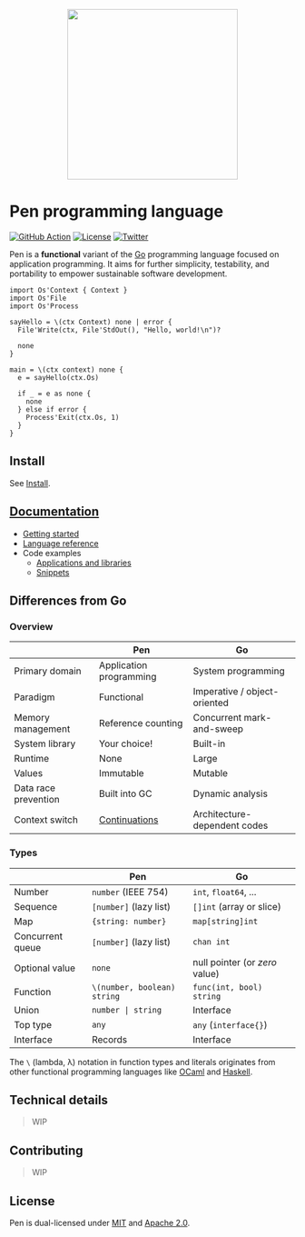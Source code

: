 <p align="center"><img width="300px" src="https://pen-lang.org/favicon.svg" /></p>

# Pen programming language

[![GitHub Action](https://img.shields.io/github/workflow/status/pen-lang/pen/test?style=flat-square)](https://github.com/pen-lang/pen/actions)
[![License](https://img.shields.io/badge/license-MIT%20%2B%20Apache%202.0-yellow?style=flat-square)](https://github.com/pen-lang/pen#license)
[![Twitter](https://img.shields.io/badge/twitter-%40pen__language-blue?style=flat-square)](https://twitter.com/pen_language)

Pen is a **functional** variant of the [Go][go] programming language focused on application programming. It aims for further simplicity, testability, and portability to empower sustainable software development.

```pen
import Os'Context { Context }
import Os'File
import Os'Process

sayHello = \(ctx Context) none | error {
  File'Write(ctx, File'StdOut(), "Hello, world!\n")?

  none
}

main = \(ctx context) none {
  e = sayHello(ctx.Os)

  if _ = e as none {
    none
  } else if error {
    Process'Exit(ctx.Os, 1)
  }
}
```

## Install

See [Install](https://pen-lang.org/introduction/install.html).

## [Documentation](https://pen-lang.org)

- [Getting started](https://pen-lang.org/introduction/getting-started.html)
- [Language reference][syntax]
- Code examples
  - [Applications and libraries](https://github.com/pen-lang/pen/tree/main/examples)
  - [Snippets](https://pen-lang.org/examples)

## Differences from Go

### Overview

|                      | Pen                     | Go                           |
| -------------------- | ----------------------- | ---------------------------- |
| Primary domain       | Application programming | System programming           |
| Paradigm             | Functional              | Imperative / object-oriented |
| Memory management    | Reference counting      | Concurrent mark-and-sweep    |
| System library       | Your choice!            | Built-in                     |
| Runtime              | None                    | Large                        |
| Values               | Immutable               | Mutable                      |
| Data race prevention | Built into GC           | Dynamic analysis             |
| Context switch       | [Continuations][cps]    | Architecture-dependent codes |

### Types

|                  | Pen                         | Go                             |
| ---------------- | --------------------------- | ------------------------------ |
| Number           | `number` (IEEE 754)         | `int`, `float64`, ...          |
| Sequence         | `[number]` (lazy list)      | `[]int` (array or slice)       |
| Map              | `{string: number}`          | `map[string]int`               |
| Concurrent queue | `[number]` (lazy list)      | `chan int`                     |
| Optional value   | `none`                      | null pointer (or _zero_ value) |
| Function         | `\(number, boolean) string` | `func(int, bool) string`       |
| Union            | `number \| string`          | Interface                      |
| Top type         | `any`                       | `any` (`interface{}`)          |
| Interface        | Records                     | Interface                      |

The `\` (lambda, λ) notation in function types and literals originates from other functional programming languages like [OCaml](https://ocaml.org) and [Haskell](https://haskell.org).

## Technical details

> WIP

## Contributing

> WIP

## License

Pen is dual-licensed under [MIT](LICENSE-MIT) and [Apache 2.0](LICENSE-APACHE).

[cps]: https://en.wikipedia.org/wiki/Continuation-passing_style
[go]: https://go.dev/
[syntax]: https://pen-lang.org/references/language/syntax.html
